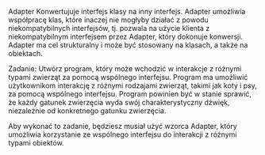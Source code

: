 Adapter
Konwertujuje interfejs klasy na inny interfejs. Adapter umożliwia współpracę klas, które inaczej nie mogłyby działać z powodu niekompatybilnych interfejsów, tj. pozwala na użycie klienta z niekompatybilnym interfejsem przez Adapter, który dokonuje konwersji. Adapter ma cel strukturalny i może być stosowany na klasach, a także na obiektach. 

Zadanie: Utwórz program, który może wchodzić w interakcje z różnymi typami zwierząt za pomocą wspólnego interfejsu.
Program ma umożliwić użytkownikom interakcję z różnymi rodzajami zwierząt, takimi jak koty i psy, za pomocą wspólnego interfejsu. Program powinien być w stanie sprawić, że każdy gatunek zwierzęcia wyda swój charakterystyczny dźwięk, niezależnie od konkretnego gatunku zwierzęcia.

Aby wykonać to zadanie, będziesz musiał użyć wzorca Adapter, który umożliwia korzystanie ze wspólnego interfejsu do interakcji z różnymi typami obiektów.

